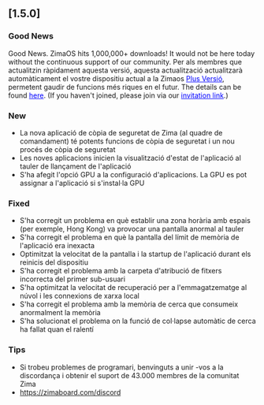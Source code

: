 ## [1.5.0]
### Good News
Good News. ZimaOS hits 1,000,000+ downloads! It would not be here today without the continuous support of our community. Per als membres que actualitzin ràpidament aquesta versió, aquesta actualització actualitzarà automàticament el vostre dispositiu actual a la Zimaos <a href = "https://www.zimaspace.com/zimaos/pricing" target="_blank" style="color:blue">Plus Versió</a>, permetent gaudir de funcions més riques en el futur. The details can be found <a href = "https://discord.com/channels/884667213326463016/888269879206100992/1420036155432505404" target="_blank" style="color:blue">here</a>. (If you haven't joined, please join via our <a href = "https://www.zimaboard.com/discord" target="_blank" style="color:blue">invitation link</a>.)
### New
- La nova aplicació de còpia de seguretat de Zima (al quadre de comandament) té potents funcions de còpia de seguretat i un nou procés de còpia de seguretat
- Les noves aplicacions inicien la visualització d'estat de l'aplicació al tauler de llançament de l'aplicació
- S'ha afegit l'opció GPU a la configuració d'aplicacions. La GPU es pot assignar a l'aplicació si s'instal·la GPU
### Fixed
- S'ha corregit un problema en què establir una zona horària amb espais (per exemple, Hong Kong) va provocar una pantalla anormal al tauler
- S'ha corregit el problema en què la pantalla del límit de memòria de l'aplicació era inexacta
- Optimitzat la velocitat de la pantalla i la startup de l'aplicació durant els reinicis del dispositiu
- S'ha corregit el problema amb la carpeta d'atribució de fitxers incorrecta del primer sub-usuari
- S'ha optimitzat la velocitat de recuperació per a l'emmagatzematge al núvol i les connexions de xarxa local
- S'ha corregit el problema amb la memòria de cerca que consumeix anormalment la memòria
- S'ha solucionat el problema on la funció de col·lapse automàtic de cerca ha fallat quan el ralentí
### Tips
- Si trobeu problemes de programari, benvinguts a unir -vos a la discordança i obtenir el suport de 43.000 membres de la comunitat Zima
- <a href = "https://zimaboard.com/discord" target="_blank" style="color:blue"> https://zimaboard.com/discord</a>
